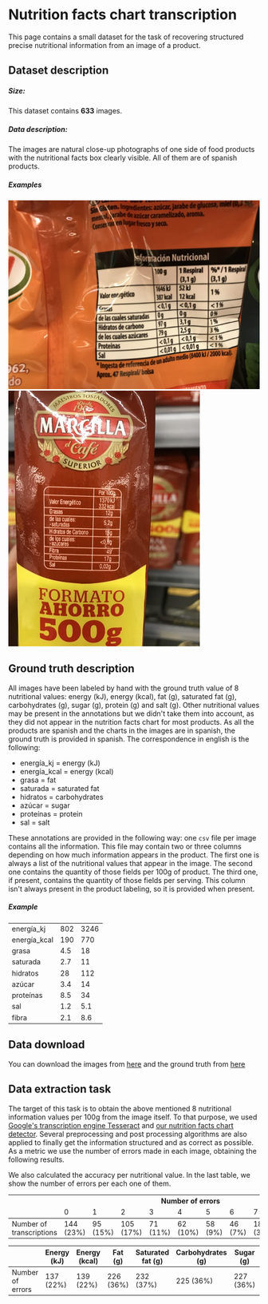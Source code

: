 # Nutrition facts chart transcription
This page contains a small dataset for the task of recovering structured precise nutritional information from an image of a product.

## Dataset description
##### Size: 
This dataset contains **633** images.
##### Data description:
The images are natural close-up photographs of one side of food products with the nutritional facts box clearly visible.
All of them are of spanish products.
##### Examples
![Example1](/examples/ex1.JPG)
![Example2](/examples/ex2.JPG)

## Ground truth description
All images have been labeled by hand with the ground truth value of 8 nutritional values: energy (kJ), energy (kcal), fat (g), saturated fat (g), carbohydrates (g), sugar (g), protein (g) and salt (g). Other nutritional values may be present in the annotations but we didn't take them into account, as they did not appear in the nutrition facts chart for most products.
As all the products are spanish and the charts in the images are in spanish, the ground truth is provided in spanish. The correspondence in english is the following:
- energía_kj = energy (kJ)
- energía_kcal = energy (kcal)
- grasa = fat
- saturada = saturated fat
- hidratos = carbohydrates
- azúcar = sugar
- proteínas = protein
- sal = salt

These annotations are provided in the following way: one `csv` file per image contains all the information. This file may contain two or three columns depending on how much information appears in the product. The first one is always a list of the nutritional values that appear in the image. The second one contains the quantity of those fields per 100g of product. The third one, if present, contains the quantity of those fields per serving. This column isn't always present in the product labeling, so it is provided when present.

##### Example
| | | |
|-|-|-|
| energía_kj   | 802 | 3246 |
| energía_kcal | 190 | 770  |
| grasa        | 4.5 | 18   |
| saturada     | 2.7 | 11   |
| hidratos     | 28  | 112  |
| azúcar       | 3.4 | 14   |
| proteínas    | 8.5 | 34   |
| sal          | 1.2 | 5.1  |
| fibra        | 2.1 | 8.6  |

## Data download
You can download the images from [here](https://drive.google.com/file/d/154iyHT7jutH177OjFVAWNoFjakoBGZeN/view?usp=sharing) and the ground truth from [here](https://drive.google.com/file/d/1mNfSmJi6D-3E6WquwmxZzu2hcImtJ6um/view?usp=sharing)

## Data extraction task
The target of this task is to obtain the above mentioned 8 nutritional information values per 100g from the image itself. To that purpose, we used [Google's transcription engine Tesseract](https://github.com/tesseract-ocr/tesseract) and [our nutrition facts chart detector](https://github.com/jofuelo/nutrition_facts_chart_detection). Several preprocessing and post processing algorithms are also applied to finally get the information structured and as correct as possible. As a metric we use the number of errors made in each image, obtaining the following results.

<table class="tg">
<thead>
  <tr>
    <th class="tg-0pky" rowspan="2"></th>
    <th class="tg-0pky" colspan="10">Number of errors</th>
  </tr>
  <tr>
    <td class="tg-0pky">0</td>
    <td class="tg-0pky">1</td>
    <td class="tg-0pky">2</td>
    <td class="tg-0pky">3</td>
    <td class="tg-0pky">4</td>
    <td class="tg-0pky">5</td>
    <td class="tg-0pky">6</td>
    <td class="tg-0pky">7</td>
    <td class="tg-0pky">8</td>
    <td class="tg-0pky">Total</td>
  </tr>
</thead>
<tbody>
  <tr>
    <td class="tg-0pky">Number of transcriptions</td>
    <td class="tg-0pky">144 (23%)</td>
    <td class="tg-0pky">95 (15%)</td>
    <td class="tg-0pky">105 (17%)</td>
    <td class="tg-0pky">71 (11%)</td>
    <td class="tg-0pky">62 (10%)</td>
    <td class="tg-0pky">58 (9%)</td>
    <td class="tg-0pky">46 (7%)</td>
    <td class="tg-0pky">18 (3%)</td>
    <td class="tg-0pky">34 (5%)</td>
    <td class="tg-0pky">633</td>
  </tr>
</tbody>
  
We also calculated the accuracy per nutritional value. In the last table, we show the number of errors per each one of them.
<table class="tg">
<thead>
  <tr>
    <th class="tg-0pky"></th>
    <th class="tg-0pky">Energy (kJ)</th>
    <th class="tg-0pky">Energy (kcal)</th>
    <th class="tg-0pky">Fat (g)</th>
    <th class="tg-0pky">Saturated fat (g)</th>
    <th class="tg-0pky">Carbohydrates (g)</th>
    <th class="tg-0pky">Sugar (g)</th>
    <th class="tg-0pky">Protein (g)</th>
    <th class="tg-0pky">Salt (g)</th>
  </tr>
</thead>
<tbody>
  <tr>
    <td class="tg-0pky">Number of errors</td>
    <td class="tg-0pky">137 (22%)</td>
    <td class="tg-0pky">139 (22%)</td>
    <td class="tg-0pky">226 (36%)</td>
    <td class="tg-0pky">232 (37%)</td>
    <td class="tg-0pky">225 (36%)</td>
    <td class="tg-0pky">227 (36%)</td>
    <td class="tg-0pky">285 (45%)</td>
    <td class="tg-0pky">259 (41%)</td>
  </tr>
</tbody>
</table>

